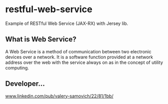 restful-web-service
===================

Example of RESTful Web Service (JAX-RX) with Jersey lib.

What is Web Service?
--------------------

A Web Service is a method of communication between two electronic devices over a network. It is a software function provided at a network address over the web with the service always on as in the concept of utility computing.

Developer...
---------

www.linkedin.com/pub/valery-samovich/22/81/1bb/
